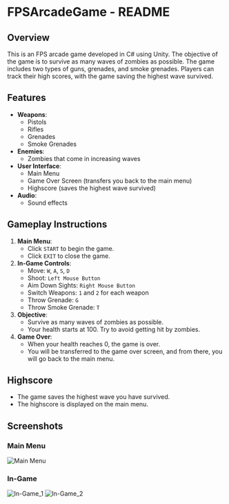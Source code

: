 # FPSArcadeGame - README

## Overview
This is an FPS arcade game developed in C# using Unity. The objective of the game is to survive as many waves of zombies as possible. The game includes two types of guns, grenades, and smoke grenades. Players can track their high scores, with the game saving the highest wave survived.

## Features
- **Weapons**:
  - Pistols
  - Rifles
  - Grenades
  - Smoke Grenades
- **Enemies**:
  - Zombies that come in increasing waves
- **User Interface**:
  - Main Menu
  - Game Over Screen (transfers you back to the main menu)
  - Highscore (saves the highest wave survived)
- **Audio**:
  - Sound effects

## Gameplay Instructions
1. **Main Menu**:
    - Click `START` to begin the game.
    - Click `EXIT` to close the game.
2. **In-Game Controls**:
    - Move: `W`, `A`, `S`, `D`
    - Shoot: `Left Mouse Button`
    - Aim Down Sights: `Right Mouse Button`
    - Switch Weapons: `1` and `2` for each weapon
    - Throw Grenade: `G`
    - Throw Smoke Grenade: `T`
3. **Objective**:
    - Survive as many waves of zombies as possible.
    - Your health starts at 100. Try to avoid getting hit by zombies.
4. **Game Over**:
    - When your health reaches 0, the game is over.
    - You will be transferred to the game over screen, and from there, you will go back to the main menu.

## Highscore
- The game saves the highest wave you have survived.
- The highscore is displayed on the main menu.

## Screenshots
### Main Menu
![Main Menu](https://github.com/mihww/FPSArcadeGame/assets/147138758/d861cfb5-ccb1-446f-bd45-b4905d395f02)

### In-Game
![In-Game_1](https://github.com/mihww/FPSArcadeGame/assets/147138758/79f9d549-c4e8-4868-97ac-e0b718ed8db6)
![In-Game_2](https://github.com/mihww/FPSArcadeGame/assets/147138758/17448145-c15f-4d7d-ae3a-45dd8ecc4623)



